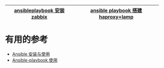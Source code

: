 [ansibleplaybook 安装zabbix](https://www.kancloud.cn/suixiaofeng/linux/832890)|[ansible playbook 搭建haproxy+lamp](https://www.kancloud.cn/suixiaofeng/linux/819819)|
----|---|


# 有用的参考

* [Ansible 安装与使用](http://www.dev-share.top/2019/05/21/ansible-%e5%ae%89%e8%a3%85%e4%b8%8e%e4%bd%bf%e7%94%a8/)
* [Ansible-playbook 使用](http://www.dev-share.top/2019/07/22/ansible-playbook-%e4%bd%bf%e7%94%a8/)
